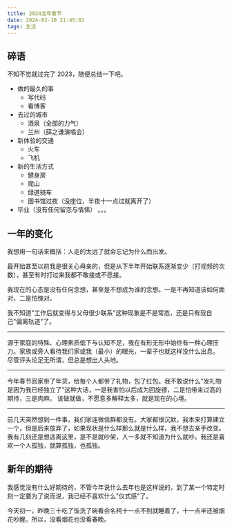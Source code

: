 ```yaml
---
title: 2024龙年春节
date: 2024-02-10 21:45:01
tags: 生活
---
```


## 碎语

不知不觉就过完了 2023，随便总结一下吧。
- 做的最久的事
  - 写代码
  - 看博客
- 去过的城市
  - 酒泉（全部的力气）
  - 兰州（薛之谦演唱会）
- 新体验的交通
  - 火车
  - 飞机
- 新的生活方式
  - 健身房
  - 爬山
  - 绿道骑车
  - 图书馆过夜（没座位，半夜十一点过就离开了）
- 毕业（没有任何留恋与情愫）
。。。

## 一年的变化

我想用一句话来概括：人走的太远了就会忘记为什么而出发。

最开始甚至以前我是很关心母亲的，但是从下半年开始联系逐渐变少（打视频的次数），甚至有时打过来我都不敢接或不愿接。

我现在的心态是没有任何念想，甚至是不想成为谁的念想。一是不再知道该如何面对，二是怕愧对。

我不知道"工作后就变得与父母很少联系"这种现象是不是常态，还是只有我自己"偏离轨道"了。

***

源于家庭的特殊、心理素质低下与认知不足，我在有形无形中始终有一种心理压力。家族或旁人看待我们家或我（最小）的眼光，一辈子也就这样没什么出息。
尽管评头论足无所谓，但总是想出人头地。

***

今年春节回家带了年货，给每个人都带了礼物，包了红包。我不敢说什么"发礼物是因为我已经独立了"这种大话，一是我害怕以后成为回旋镖，二是怕带来过高的期待，三是肉麻。
该做就做，不愿意多解释太多，就是现在的心境。

***

前几天突然想到一件事，我们家连微信群都没有。大家都很沉默，我本来打算建立一个，但是后来放弃了，如果现状是什么样那么就是什么样，我不想去亲手改变。
我有几刻还是想逃离这里，是不是就吵架，人一多就不知道为什么就吵。我还是喜欢一个人孤独，就算孤独，也孤独。

## 新年的期待

我感觉没有什么好期待的，不管今年说什么去年也是这样说的，到了某一个特定时刻一定要为了说而说，我已经不喜欢什么"仪式感"了。

今天初一，昨晚三十吃了饭洗了碗看会名柯十一点不到就睡着了，十一点半还被烟花吵醒。所以，没看烟花也没看春晚。
